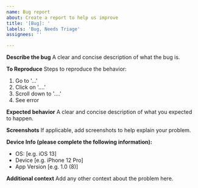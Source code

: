 ```yaml
---
name: Bug report
about: Create a report to help us improve
title: '[Bug]: '
labels: 'Bug, Needs Triage'
assignees: ''

---
```


**Describe the bug**
A clear and concise description of what the bug is.

**To Reproduce**
Steps to reproduce the behavior:
1. Go to '...'
2. Click on '....'
3. Scroll down to '....'
4. See error

**Expected behavior**
A clear and concise description of what you expected to happen.

**Screenshots**
If applicable, add screenshots to help explain your problem.

**Device Info (please complete the following information):**
 - OS: [e.g. iOS 13]
 - Device [e.g. iPhone 12 Pro]
 - App Version [e.g. 1.0 (8)]

**Additional context**
Add any other context about the problem here.
